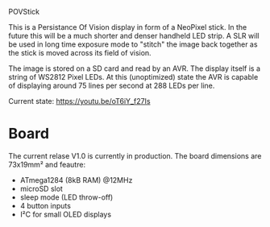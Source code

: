 POVStick

This is a Persistance Of Vision display in form of a NeoPixel stick. In the future this will be a much shorter and denser handheld LED strip. A SLR will be used in long time exposure mode to "stitch" the image back together as the stick is moved across its field of vision.

The image is stored on a SD card and read by an AVR. The display itself is a string of WS2812 Pixel LEDs. At this (unoptimized) state the AVR is capable of displaying around 75 lines per second at 288 LEDs per line.

Current state: https://youtu.be/oT6iY_f27Is

# Board
The current relase V1.0 is currently in production. The board dimensions are 73x19mm² and feautre:
- ATmega1284 (8kB RAM) @12MHz
- microSD slot
- sleep mode (LED throw-off)
- 4 button inputs
- I²C for small OLED displays
